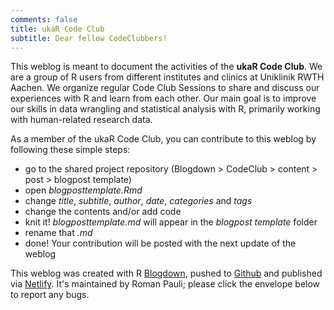```yaml
---
comments: false
title: ukaR Code Club
subtitle: Dear fellow CodeClubbers!
---
```


This weblog is meant to document the activities of the **ukaR Code Club**. We are a group of R users from different institutes and clinics at Uniklinik RWTH Aachen. We organize regular Code Club Sessions to share and discuss our experiences with R and learn from each other. Our main goal is to improve our skills in data wrangling and statistical analysis with R, primarily working with human-related research data.

As a member of the ukaR Code Club, you can contribute to this weblog by following these simple steps:

  - go to the shared project repository (Blogdown > CodeClub > content > post > blogpost template)
  - open *blogposttemplate.Rmd*
  - change *title*, *subtitle*, *author*, *date*, *categories* and *tags*
  - change the contents and/or add code
  - knit it! *blogposttemplate.md* will appear in the *blogpost template* folder
  - rename that *.md*
  - done! Your contribution will be posted with the next update of the weblog

  
This weblog was created with R [Blogdown](https://pkgs.rstudio.com/blogdown/), pushed to [Github](https://github.com/paulirom/CodeClub) and published via [Netlify](https://www.netlify.com/). It's maintained by Roman Pauli; please click the envelope below to report any bugs.